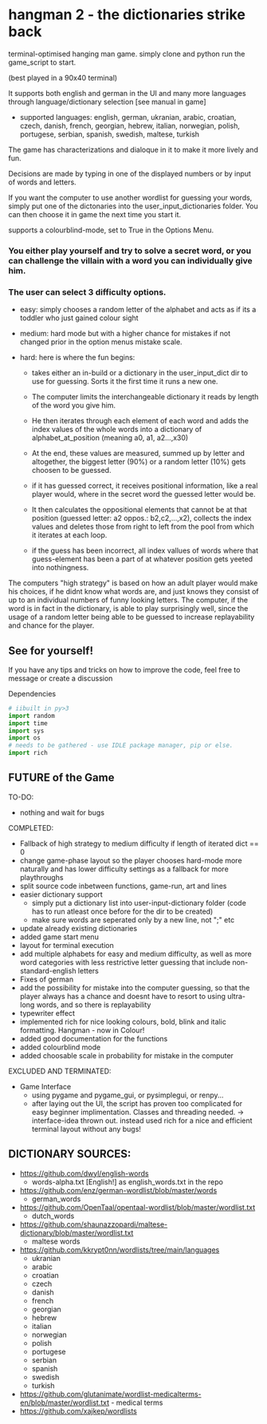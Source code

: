 # hangman 2 - the dictionaries strike back

terminal-optimised hanging man game. simply clone and python run the game_script to start.

(best played in a 90x40 terminal)

It supports both english and german in the UI and many more languages through language/dictionary selection [see manual in game]
  - supported languages: english, german, ukranian, arabic, croatian, czech, danish, french, 
                         georgian, hebrew, italian, norwegian, polish, portugese, serbian, 
                         spanish, swedish, maltese, turkish
                         
The game has characterizations and dialoque in it to make it more lively and fun.

Decisions are made by typing in one of the displayed numbers or by input of words and letters.

If you want the computer to use another wordlist for guessing your words, simply put one of the dictonaries
into the user_input_dictionaries folder. You can then choose it in game the next time you start it.

supports a colourblind-mode, set to True in the Options Menu.

### You either play yourself and try to solve a secret word, or you can challenge the villain with a word you can individually give him.
### The user can select 3 difficulty options.

  - easy: simply chooses a random letter of the alphabet and acts as if its a toddler who just gained colour sight
  
  - medium: hard mode but with a higher chance for mistakes if not changed prior in the option menus mistake scale.
  
  - hard: here is where the fun begins:
  
      - takes either an in-build or a dictionary in the user_input_dict dir to use for guessing. Sorts it the first time it runs a new one. 
      - The computer limits the interchangeable dictionary it reads by length of the word you give him.
      - He then iterates through each element of each word and adds the index values of the whole words into a dictionary of alphabet_at_position (meaning a0, a1, a2...,x30)
      - At the end, these values are measured, summed up by letter and altogether, the biggest letter (90%) or a random letter (10%) gets choosen to be guessed.
    
      - if it has guessed correct, it receives positional information, like a real player would, where in the secret word the guessed letter would be. 
      - It then calculates the oppositional elements that cannot be at that position (guessed letter: a2 oppos.: b2,c2,...,x2), collects the index values and deletes those from right to left
        from the pool from which it iterates at each loop.
      - if the guess has been incorrect, all index vallues of words where that guess-element has been a part of at whatever position gets yeeted into nothingness. 

The computers "high strategy" is based on how an adult player would make his choices, if he didnt know what words are, and just knows they consist of up to an individual numbers of funny looking letters.
The computer, if the word is in fact in the dictionary, is able to play surprisingly well, since the usage of a random letter being able to be guessed to increase replayability and chance for the player.

## See for yourself! 

If you have any tips and tricks on how to improve the code, feel free to message or create a discussion

Dependencies
```python
# iibuilt in py>3
import random
import time
import sys
import os
# needs to be gathered - use IDLE package manager, pip or else.
import rich
```

## FUTURE of the Game

TO-DO:
  - nothing and wait for bugs

COMPLETED:
  - Fallback of high strategy to medium difficulty if length of iterated dict == 0 
  - change game-phase layout so the player chooses hard-mode more naturally and has lower difficulty settings as a fallback for more playthroughs
  - split source code inbetween functions, game-run, art and lines
  - easier dictionary support
      - simply put a dictionary list into user-input-dictionary folder (code has to run atleast once before for the dir to be created)
      - make sure words are seperated only by a new line, not ";" etc
  - update already existing dictionaries
  - added game start menu
  - layout for terminal execution
  - add multiple alphabets for easy and medium difficulty, as well as more word categories with less restrictive letter guessing
    that include non-standard-english letters 
  - Fixes of german
  - add the possibility for mistake into the computer guessing, so that the player always has a chance and doesnt have to resort to using ultra-long words,
    and so there is replayability
  - typewriter effect
  - implemented rich for nice looking colours, bold, blink and italic formatting. Hangman - now in Colour!
  - added good documentation for the functions
  - added colourblind mode
  - added choosable scale in probability for mistake in the computer

EXCLUDED AND TERMINATED:
  - Game Interface
      - using pygame and pygame_gui, or pysimplegui, or renpy... 
      - after laying out the UI, the script has proven too complicated for easy beginner implimentation. Classes and threading needed.
      -> interface-idea thrown out. instead used rich for a nice and efficient terminal layout without any bugs!


## DICTIONARY SOURCES:

  - https://github.com/dwyl/english-words
      - words-alpha.txt   [English!] as english_words.txt in the repo
  - https://github.com/enz/german-wordlist/blob/master/words
      - german_words 
  - https://github.com/OpenTaal/opentaal-wordlist/blob/master/wordlist.txt
      - dutch_words 
  - https://github.com/shaunazzopardi/maltese-dictionary/blob/master/wordlist.txt
      - maltese words
  - https://github.com/kkrypt0nn/wordlists/tree/main/languages
      - ukranian 
      - arabic
      - croatian
      - czech
      - danish
      - french
      - georgian
      - hebrew
      - italian
      - norwegian
      - polish
      - portugese
      - serbian
      - spanish
      - swedish
      - turkish
- https://github.com/glutanimate/wordlist-medicalterms-en/blob/master/wordlist.txt
      - medical terms
- https://github.com/xajkep/wordlists
